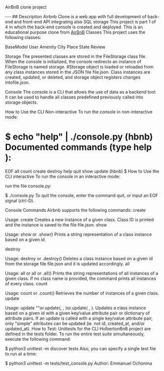 AirBnB clone project

--- ## Description Airbnb Clone is a web app with full development of back-end and front-end API integrating also SQL storage This project is part 1 of 4 in which the back-end console is created and deployed. This is an educational purpose clone from [AirBnB](https://www.airbnb.com/)
Classes
This project uses the following classes:

BaseModel User Amenity City Place State Review

Storage
The presented classes are stored in the FileStorage class file. When the console is initialized, the console redirects an instance of FileStorage is named storage. #Storage object is loaded or reloaded from any class instances stored in the JSON file file.json. Class instances are created, updated, or deleted, and storage object registers changes intofile.json.

Console
The console is a CLI that allows the use of data as a backend tool. It can be used to handle all classes predefined previously called into storage objects.

How to Use the CLI Non-interactive
To run the console in non-interactive mode:

$ echo "help" | ./console.py
(hbnb)
Documented commands (type help <topic>):
========================================
EOF  all  count  create  destroy  help  quit  show  update
(hbnb)
$
How to Use the CLI interactive
To run the console in an interactive mode:

run the file console.py:

$ ./console.py
To quit the console, enter the command quit, or input an EOF signal (ctrl-D).

Console Commands
Airbnb supports the following commands: create

Usage: create Creates a new instance of a given class. Class ID is printed and the instance is saved to the file file.json.
show

Usage: show or .show() Prints a string representation of a class instance based on a given id.

destroy

Usage: destroy <class> <id> or <class>.destroy(<id>) Deletes a class instance based on a given id from the storage file file.json and it is updated accordingly.
all

Usage: all or all or .all() Prints the string representations of all instances of a given class. If no class name is provided, the command prints all instances of every class.
count

Usage: count <class> or <class>.count() Retrieves the number of instances of a given class.
update

Usage: update ""or.update(, , )or.update( , ). Updates a class instance based on a given id with a given key/value attribute pair or dictionary of attribute pairs. If an update is called with a single key/value attribute pair, only "simple" attributes can be updated (ie. not id, created_at, and/or updated_at).
How to Test:
Unittests for the CLI HolbertonBnB project are defined in the tests folder. To run the entire test suite simultaneously, execute the following command:

$ python3 unittest -m discover tests
Also, you can specify a single test file to run at a time:

$ python3 unittest -m tests/test_console.py
Author:
Emmanuel Ochonma <Emmstein>
